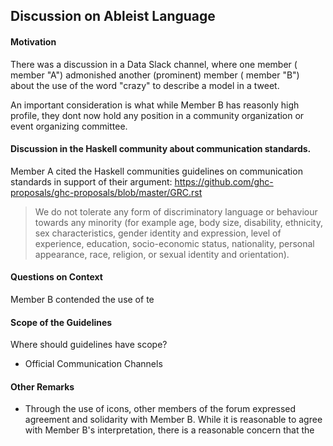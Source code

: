## Discussion on Ableist Language

#### Motivation

There was a discussion in a Data Slack channel, where one member ( member "A") admonished another (prominent) member ( member "B") about the use of the word "crazy" to describe a model in a tweet.

An important consideration is what while Member B has reasonly high profile, they dont now hold any position in a community organization or event organizing committee. 

#### Discussion in the Haskell community about communication standards.

Member A cited the Haskell communities guidelines on communication standards in support of their argument: 
https://github.com/ghc-proposals/ghc-proposals/blob/master/GRC.rst

>We do not tolerate any form of discriminatory language or behaviour towards any minority (for example age, body size, disability, ethnicity, sex characteristics, gender identity and expression, level of experience, education, socio-economic status, nationality, personal appearance, race, religion, or sexual identity and orientation).

#### Questions on Context

Member B contended the use of te

#### Scope of the Guidelines

Where should guidelines have scope?

* Official Communication Channels

#### Other Remarks
* Through the use of icons, other members of the forum expressed agreement and solidarity with Member B. While it is reasonable to agree with Member B's interpretation, there is a reasonable concern that the 
